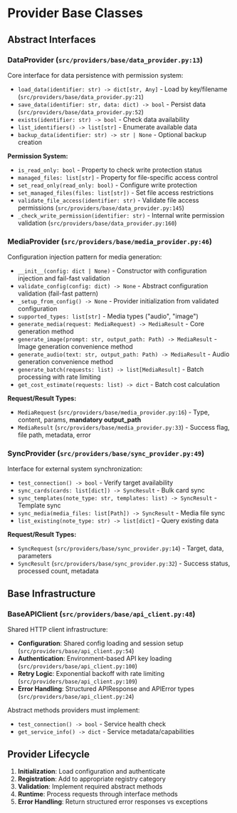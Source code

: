 # Provider Base Classes

## Abstract Interfaces

### DataProvider (`src/providers/base/data_provider.py:13`)

Core interface for data persistence with permission system:
- `load_data(identifier: str) -> dict[str, Any]` - Load by key/filename (`src/providers/base/data_provider.py:21`)
- `save_data(identifier: str, data: dict) -> bool` - Persist data (`src/providers/base/data_provider.py:52`)
- `exists(identifier: str) -> bool` - Check data availability
- `list_identifiers() -> list[str]` - Enumerate available data
- `backup_data(identifier: str) -> str | None` - Optional backup creation

**Permission System:**
- `is_read_only: bool` - Property to check write protection status
- `managed_files: list[str]` - Property for file-specific access control
- `set_read_only(read_only: bool)` - Configure write protection
- `set_managed_files(files: list[str])` - Set file access restrictions
- `validate_file_access(identifier: str)` - Validate file access permissions (`src/providers/base/data_provider.py:145`)
- `_check_write_permission(identifier: str)` - Internal write permission validation (`src/providers/base/data_provider.py:160`)

### MediaProvider (`src/providers/base/media_provider.py:46`)

Configuration injection pattern for media generation:
- `__init__(config: dict | None)` - Constructor with configuration injection and fail-fast validation
- `validate_config(config: dict) -> None` - Abstract configuration validation (fail-fast pattern)
- `_setup_from_config() -> None` - Provider initialization from validated configuration
- `supported_types: list[str]` - Media types ("audio", "image")
- `generate_media(request: MediaRequest) -> MediaResult` - Core generation method
- `generate_image(prompt: str, output_path: Path) -> MediaResult` - Image generation convenience method
- `generate_audio(text: str, output_path: Path) -> MediaResult` - Audio generation convenience method
- `generate_batch(requests: list) -> list[MediaResult]` - Batch processing with rate limiting
- `get_cost_estimate(requests: list) -> dict` - Batch cost calculation

**Request/Result Types:**
- `MediaRequest` (`src/providers/base/media_provider.py:16`) - Type, content, params, **mandatory output_path**
- `MediaResult` (`src/providers/base/media_provider.py:33`) - Success flag, file path, metadata, error

### SyncProvider (`src/providers/base/sync_provider.py:49`)

Interface for external system synchronization:
- `test_connection() -> bool` - Verify target availability
- `sync_cards(cards: list[dict]) -> SyncResult` - Bulk card sync
- `sync_templates(note_type: str, templates: list) -> SyncResult` - Template sync
- `sync_media(media_files: list[Path]) -> SyncResult` - Media file sync
- `list_existing(note_type: str) -> list[dict]` - Query existing data

**Request/Result Types:**
- `SyncRequest` (`src/providers/base/sync_provider.py:14`) - Target, data, parameters
- `SyncResult` (`src/providers/base/sync_provider.py:32`) - Success status, processed count, metadata

## Base Infrastructure

### BaseAPIClient (`src/providers/base/api_client.py:48`)

Shared HTTP client infrastructure:
- **Configuration**: Shared config loading and session setup (`src/providers/base/api_client.py:54`)
- **Authentication**: Environment-based API key loading (`src/providers/base/api_client.py:100`)
- **Retry Logic**: Exponential backoff with rate limiting (`src/providers/base/api_client.py:109`)
- **Error Handling**: Structured APIResponse and APIError types (`src/providers/base/api_client.py:24`)

Abstract methods providers must implement:
- `test_connection() -> bool` - Service health check
- `get_service_info() -> dict` - Service metadata/capabilities

## Provider Lifecycle

1. **Initialization**: Load configuration and authenticate
2. **Registration**: Add to appropriate registry category
3. **Validation**: Implement required abstract methods
4. **Runtime**: Process requests through interface methods
5. **Error Handling**: Return structured error responses vs exceptions
